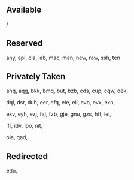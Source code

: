 Available
--

/

Reserved
--

any, api, cla, lab, mac, man, new, raw, ssh, ten

Privately Taken
--

ahq, aqg, bkk, bmq, but, bzb, cds, cup, cqw, dek,

dql, dsr, duh, eer, efq, eie, eii, evb, evx, exn,

exv, eyh, ezj, faj, fzb, gje, gnu, gzs, hff, iei,

ifr, idv, lpo, nit,

oia, qad,

Redirected
--

edu,
